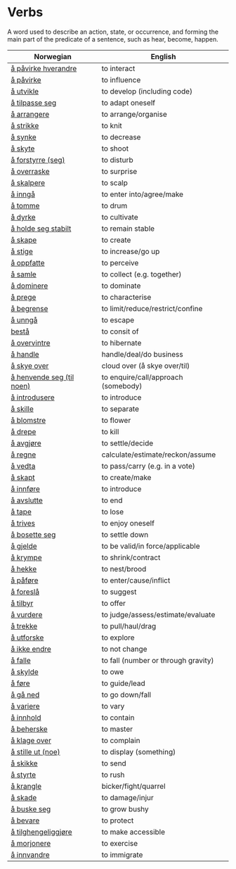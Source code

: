 # Verbs

A word used to describe an action, state, or occurrence, and forming the main part of the predicate of a sentence, such as hear, become, happen.

| Norwegian | English |
| --- | --- |
| [å påvirke hverandre](https://www.ordnett.no/search?language=no&phrase=å%20påvirke%20hverandre) | to interact |
| [å påvirke](https://www.ordnett.no/search?language=no&phrase=å%20påvirke) | to influence |
| [å utvikle](https://www.ordnett.no/search?language=no&phrase=å%20utvikle) | to develop (including code) |
| [å tilpasse seg](https://www.ordnett.no/search?language=no&phrase=å%20tilpasse%20seg) | to adapt oneself |
| [å arrangere](https://www.ordnett.no/search?language=no&phrase=å%20arrangere) | to arrange/organise |
| [å strikke](https://www.ordnett.no/search?language=no&phrase=å%20strikke) | to knit |
| [å synke](https://www.ordnett.no/search?language=no&phrase=å%20synke) | to decrease |
| [å skyte](https://www.ordnett.no/search?language=no&phrase=å%20skyte) | to shoot |
| [å forstyrre (seg)](https://www.ordnett.no/search?language=no&phrase=å%20forstyrre%20(seg)) | to disturb |
| [å overraske](https://www.ordnett.no/search?language=no&phrase=å%20overraske) | to surprise |
| [å skalpere](https://www.ordnett.no/search?language=no&phrase=å%20skalpere) | to scalp |
| [å inngå](https://www.ordnett.no/search?language=no&phrase=å%20inngå) | to enter into/agree/make |
| [å tomme](https://www.ordnett.no/search?language=no&phrase=å%20tomme) | to drum |
| [å dyrke](https://www.ordnett.no/search?language=no&phrase=å%20dyrke) | to cultivate |
| [å holde seg stabilt](https://www.ordnett.no/search?language=no&phrase=å%20holde%20seg%20stabilt) | to remain stable |
| [å skape](https://www.ordnett.no/search?language=no&phrase=å%20skape) | to create |
| [å stige](https://www.ordnett.no/search?language=no&phrase=å%20stige) | to increase/go up |
| [å oppfatte](https://www.ordnett.no/search?language=no&phrase=å%20oppfatte) | to perceive |
| [å samle](https://www.ordnett.no/search?language=no&phrase=å%20samle) | to collect (e.g. together) |
| [å dominere](https://www.ordnett.no/search?language=no&phrase=å%20dominere) | to dominate |
| [å prege](https://www.ordnett.no/search?language=no&phrase=å%20prege) | to characterise |
| [å begrense](https://www.ordnett.no/search?language=no&phrase=å%20begrense) | to limit/reduce/restrict/confine |
| [å unngå](https://www.ordnett.no/search?language=no&phrase=å%20unngå) | to escape |
| [bestå](https://www.ordnett.no/search?language=no&phrase=bestå) | to consit of |
| [å overvintre](https://www.ordnett.no/search?language=no&phrase=å%20overvintre) | to hibernate |
| [å handle](https://www.ordnett.no/search?language=no&phrase=å%20handle) | handle/deal/do business |
| [å skye over](https://www.ordnett.no/search?language=no&phrase=å%20skye%20over) | cloud over (å skye over/til) |
| [å henvende seg (til noen)](https://www.ordnett.no/search?language=no&phrase=å%20henvende%20seg%20(til%20noen)) | to enquire/call/approach (somebody) |
| [å introdusere](https://www.ordnett.no/search?language=no&phrase=å%20introdusere) | to introduce |
| [å skille](https://www.ordnett.no/search?language=no&phrase=å%20skille) | to separate |
| [å blomstre](https://www.ordnett.no/search?language=no&phrase=å%20blomstre) | to flower |
| [å drepe](https://www.ordnett.no/search?language=no&phrase=å%20drepe) | to kill |
| [å avgjøre](https://www.ordnett.no/search?language=no&phrase=å%20avgjøre) | to settle/decide |
| [å regne](https://www.ordnett.no/search?language=no&phrase=å%20regne) | calculate/estimate/reckon/assume |
| [å vedta](https://www.ordnett.no/search?language=no&phrase=å%20vedta) | to pass/carry (e.g. in a vote) |
| [å skapt](https://www.ordnett.no/search?language=no&phrase=å%20skapt) | to create/make |
| [å innføre](https://www.ordnett.no/search?language=no&phrase=å%20innføre) | to introduce |
| [å avslutte](https://www.ordnett.no/search?language=no&phrase=å%20avslutte) | to end |
| [å tape](https://www.ordnett.no/search?language=no&phrase=å%20tape) | to lose |
| [å trives](https://www.ordnett.no/search?language=no&phrase=å%20trives) | to enjoy oneself |
| [å bosette seg](https://www.ordnett.no/search?language=no&phrase=å%20bosette%20seg) | to settle down |
| [å gjelde](https://www.ordnett.no/search?language=no&phrase=å%20gjelde) | to be valid/in force/applicable |
| [å krympe](https://www.ordnett.no/search?language=no&phrase=å%20krympe) | to shrink/contract |
| [å hekke](https://www.ordnett.no/search?language=no&phrase=å%20hekke) | to nest/brood |
| [å påføre](https://www.ordnett.no/search?language=no&phrase=å%20påføre) | to enter/cause/inflict |
| [å foreslå](https://www.ordnett.no/search?language=no&phrase=å%20foreslå) | to suggest |
| [å tilbyr](https://www.ordnett.no/search?language=no&phrase=å%20tilbyr) | to offer |
| [å vurdere](https://www.ordnett.no/search?language=no&phrase=å%20vurdere) | to judge/assess/estimate/evaluate |
| [å trekke](https://www.ordnett.no/search?language=no&phrase=å%20trekke) | to pull/haul/drag |
| [å utforske](https://www.ordnett.no/search?language=no&phrase=å%20utforske) | to explore |
| [å ikke endre](https://www.ordnett.no/search?language=no&phrase=å%20ikke%20endre) | to not change |
| [å falle](https://www.ordnett.no/search?language=no&phrase=å%20falle) | to fall (number or through gravity) |
| [å skylde](https://www.ordnett.no/search?language=no&phrase=å%20skylde) | to owe |
| [å føre](https://www.ordnett.no/search?language=no&phrase=å%20føre) | to guide/lead |
| [å gå ned](https://www.ordnett.no/search?language=no&phrase=å%20gå%20ned) | to go down/fall |
| [å variere](https://www.ordnett.no/search?language=no&phrase=å%20variere) | to vary |
| [å innhold](https://www.ordnett.no/search?language=no&phrase=å%20innhold) | to contain |
| [å beherske](https://www.ordnett.no/search?language=no&phrase=å%20beherske) | to master |
| [å klage over](https://www.ordnett.no/search?language=no&phrase=å%20klage%20over) | to complain |
| [å stille ut (noe)](https://www.ordnett.no/search?language=no&phrase=å%20stille%20ut%20(noe)) | to display (something) |
| [å skikke](https://www.ordnett.no/search?language=no&phrase=å%20skikke) | to send |
| [å styrte](https://www.ordnett.no/search?language=no&phrase=å%20styrte) | to rush |
| [å krangle](https://www.ordnett.no/search?language=no&phrase=å%20krangle) | bicker/fight/quarrel |
| [å skade](https://www.ordnett.no/search?language=no&phrase=å%20skade) | to damage/injur |
| [å buske seg](https://www.ordnett.no/search?language=no&phrase=å%20buske%20seg) | to grow bushy |
| [å bevare](https://www.ordnett.no/search?language=no&phrase=å%20bevare) | to protect |
| [å tilghengeliggjøre](https://www.ordnett.no/search?language=no&phrase=å%20tilghengeliggjøre) | to make accessible |
| [å morjonere](https://www.ordnett.no/search?language=no&phrase=å%20morjonere) | to exercise |
| [å innvandre](https://www.ordnett.no/search?language=no&phrase=å%20innvandre) | to immigrate |

